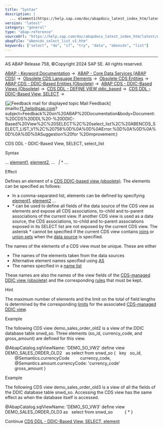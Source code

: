 ```yaml
---
title: "Syntax"
description: |
  ... element1(https://help.sap.com/doc/abapdocu_latest_index_htm/latest/en-US/abencds_select_list_entry_v1.htm), element2(https://help.sap.com/doc/abapdocu_latest_index_htm/latest/en-US/abencds_select_list_entry_v1.htm), ...   ... Effect Defines an element of a CDS DDIC-based view (obsolete
version: "latest"
category: "general"
type: "abap-reference"
sourceUrl: "https://help.sap.com/doc/abapdocu_latest_index_htm/latest/en-US/abencds_select_list_v1.htm"
abapFile: "abencds_select_list_v1.htm"
keywords: ["select", "do", "if", "try", "data", "abencds", "list"]
---
```


* * *

AS ABAP Release 758, ©Copyright 2024 SAP SE. All rights reserved.

[ABAP - Keyword Documentation](https://help.sap.com/doc/abapdocu_latest_index_htm/latest/en-US/abenabap.htm) →  [ABAP - Core Data Services (ABAP CDS)](https://help.sap.com/doc/abapdocu_latest_index_htm/latest/en-US/abencds.htm) →  [Obsolete CDS Language Elements](https://help.sap.com/doc/abapdocu_latest_index_htm/latest/en-US/abencds_obsolete.htm) →  [Obsolete CDS Entities](https://help.sap.com/doc/abapdocu_latest_index_htm/latest/en-US/abencds_entities_obsolete.htm) →  [ABAP CDS - DDIC-Based Entities (Obsolete)](https://help.sap.com/doc/abapdocu_latest_index_htm/latest/en-US/abencds_ddic_entity.htm) →  [ABAP CDS - DDIC-Based Views (Obsolete)](https://help.sap.com/doc/abapdocu_latest_index_htm/latest/en-US/abencds_v1_views.htm) →  [CDS DDL - DEFINE VIEW ddic\_based](https://help.sap.com/doc/abapdocu_latest_index_htm/latest/en-US/abencds_define_view_v1.htm) →  [CDS DDL - DDIC-Based View, SELECT](https://help.sap.com/doc/abapdocu_latest_index_htm/latest/en-US/abencds_select_statement_v1.htm) → 

 [![](Mail.gif?object=Mail.gif "Feedback mail for displayed topic") Mail Feedback](mailto:f1_help@sap.com?subject=Feedback%20on%20ABAP%20Documentation&body=Document:%20CDS%20DDL%20-%20DDIC-Based%20View%2C%20SELECT%2C%20select_list%2C%20ABENCDS_SELECT_LIST_V1%2C%20758%0D%0A%0D%0AError:%0D%0A%0D%0A%0D%0A%0D%0ASuggestion%20for
%20improvement:)

CDS DDL - DDIC-Based View, SELECT, select\_list

Syntax

... [element1](https://help.sap.com/doc/abapdocu_latest_index_htm/latest/en-US/abencds_select_list_entry_v1.htm), [element2](https://help.sap.com/doc/abapdocu_latest_index_htm/latest/en-US/abencds_select_list_entry_v1.htm), ...
  *|* \* ...

Effect

Defines an element of a [CDS DDIC-based view (obsolete)](https://help.sap.com/doc/abapdocu_latest_index_htm/latest/en-US/abencds_v1_view_glosry.htm "Glossary Entry"). The elements can be specified as follows:

-   In a comma-separated list, elements can be defined by specifying [element1](https://help.sap.com/doc/abapdocu_latest_index_htm/latest/en-US/abencds_select_list_entry_v1.htm), [element2](https://help.sap.com/doc/abapdocu_latest_index_htm/latest/en-US/abencds_select_list_entry_v1.htm) ...
-   \* can be used to define all fields of the data source of the CDS view as elements and expose all CDS associations, to-child and to-parent associations of the current view. If another CDS view is used as a data source, the CDS associations, to-child and to-parent associations exposed in its SELECT list are not exposed by the current CDS view. The asterisk \* cannot be specified if the current CDS view contains [joins](https://help.sap.com/doc/abapdocu_latest_index_htm/latest/en-US/abencds_joined_data_source_v1.htm) or [union sets](https://help.sap.com/doc/abapdocu_latest_index_htm/latest/en-US/abencds_union_v1.htm) when the [data source](https://help.sap.com/doc/abapdocu_latest_index_htm/latest/en-US/abencds_data_source_v1.htm) is specified.

The names of the elements of a CDS view must be unique. These are either

-   The names of the elements taken from the data sources
-   Alternative element names specified using [AS](https://help.sap.com/doc/abapdocu_latest_index_htm/latest/en-US/abencds_select_list_entry_v1.htm)
-   The names specified in a [name list](https://help.sap.com/doc/abapdocu_latest_index_htm/latest/en-US/abencds_name_list_v1.htm)

These names are also the names of the view fields of the [CDS-managed DDIC view (obsolete)](https://help.sap.com/doc/abapdocu_latest_index_htm/latest/en-US/abencds_mngdddic_view_glosry.htm "Glossary Entry") and the corresponding [rules](https://help.sap.com/doc/abapdocu_latest_index_htm/latest/en-US/abenddic_database_views.htm) that must be kept.

Hint

The maximum number of elements and the limit on the total of field lengths is determined by the corresponding [limits](https://help.sap.com/doc/abapdocu_latest_index_htm/latest/en-US/abencds_v1_views.htm) for the associated [CDS-managed DDIC view](https://help.sap.com/doc/abapdocu_latest_index_htm/latest/en-US/abencds_mngdddic_view_glosry.htm "Glossary Entry").

Example

The following CDS view demo\_sales\_order\_old2 is a view of the DDIC database table snwd\_so. Three elements (so\_id, currency\_code, and gross\_amount) are defined for this view.

@AbapCatalog.sqlViewName: 'DEMO\_SO\_VW2'
define view DEMO\_SALES\_ORDER\_OLD2
  as select from snwd\_so
{
  key   so\_id,
        @Semantics.currencyCode
        currency\_code,
        @Semantics.amount.currencyCode: 'currency\_code'
        gross\_amount
}

Example

The following CDS view demo\_sales\_order\_old3 is a view of all the fields of the DDIC database table snwd\_so. Accessing the CDS view has the same effect as when the database itself is accessed.

@AbapCatalog.sqlViewName: 'DEMO\_SO\_VW3'
define view DEMO\_SALES\_ORDER\_OLD3 as
  select from snwd\_so
         { \* }

Continue
[CDS DDL - DDIC-Based View, SELECT, element](https://help.sap.com/doc/abapdocu_latest_index_htm/latest/en-US/abencds_select_list_entry_v1.htm)